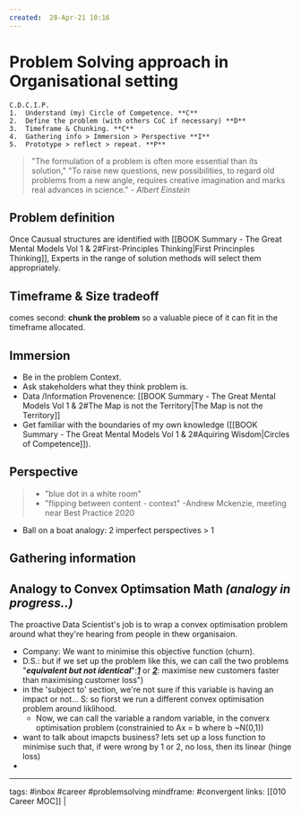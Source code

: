 ```yaml
---
created:  28-Apr-21 10:16
---
```

# Problem Solving approach in Organisational setting

	C.D.C.I.P.
	1.  Understand (my) Circle of Competence. **C**
	2.  Define the problem (with others CoC if necessary) **D**
	3.  Timeframe & Chunking. **C**
	4.  Gathering info > Immersion > Perspective **I**
	5.  Prototype > reflect > repeat. **P**
	

> "The formulation of a problem is often more essential than its solution,"
> "To raise new questions, new possibilities, to regard old problems from a new angle, requires creative imagination and marks real advances in science."
> *- Albert Einstein*

## Problem definition
Once Causual structures are identified with [[BOOK Summary - The Great Mental Models Vol 1 & 2#First-Principles Thinking|First Princinples Thinking]], Experts in the range of solution methods will select them appropriately.
## Timeframe & Size tradeoff
comes second: **chunk the problem** so a valuable piece of it can fit in the timeframe allocated.

## Immersion
- Be in the problem Context. 
- Ask stakeholders what they think problem is.
- Data /Information Provenence: [[BOOK Summary - The Great Mental Models Vol 1 & 2#The Map is not the Territory|The Map is not the Territory]]
- Get familiar with the boundaries of my own knowledge ([[BOOK Summary - The Great Mental Models Vol 1 & 2#Aquiring Wisdom|Circles of Competence]]).

## Perspective
> - "blue dot in a white room"
> - "flipping between content - context" -Andrew Mckenzie, meeting near Best Practice 2020
- Ball on a boat analogy: 2 imperfect perspectives > 1
## Gathering information

## Analogy to Convex Optimsation Math *(analogy in progress..)*

The proactive Data Scientist's job is to wrap a convex optimisation problem around what they're hearing from people in thew organisaion.
- Company: We want to minimise this objective function (churn). 
- D.S.: but if we set up the problem like this, we can call the two problems "***equivalent but not identical***":[***1***](https://math.stackexchange.com/questions/1538624/equivalent-formulation-of-linear-discrimination-problem-on-boyd-convex-optimizat) or [***2***](https://web.stanford.edu/class/ee364a/lectures/problems.pdf): maximise new customers faster than maximising customer loss")
- in the 'subject to' section, we're not sure if this variable is having an impact or not... S: so fiorst we run a different convex optimisation problem around liklihood.
	- Now, we can call the variable a random variable, in the converx optimisation problem (constrainied to Ax = b where b ~N(0,1))
- want to talk about imapcts business? lets set up a loss function to minimise such that, if were wrong by 1 or 2, no loss, then its linear (hinge loss)
- 

---
tags: #inbox #career #problemsolving 
mindframe: #convergent
links: [[010 Career MOC]] | 
